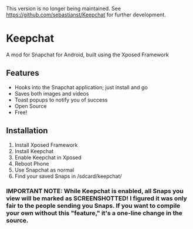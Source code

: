 This version is no longer being maintained. See https://github.com/sebastianst/Keepchat for further development.

Keepchat
========

A mod for Snapchat for Android, built using the Xposed Framework

Features
--------
- Hooks into the Snapchat application; just install and go
- Saves both images and videos
- Toast popups to notify you of success
- Open Source
- Free!

Installation
------------
1. Install Xposed Framework
2. Install Keepchat
3. Enable Keepchat in Xposed
4. Reboot Phone
5. Use Snapchat as normal
6. Find your saved Snaps in /sdcard/keepchat/

### IMPORTANT NOTE: While Keepchat is enabled, all Snaps you view will be marked as SCREENSHOTTED! I figured it was only fair to the people sending you Snaps. If you want to compile your own without this "feature," it's a one-line change in the source.
